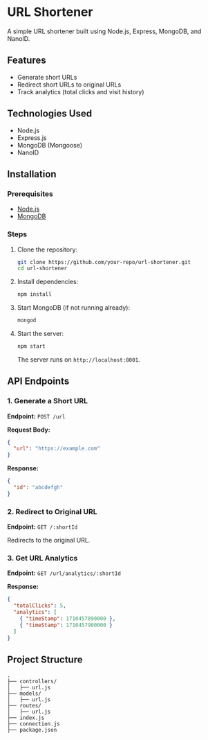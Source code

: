 # URL Shortener

A simple URL shortener built using Node.js, Express, MongoDB, and NanoID.

## Features
- Generate short URLs
- Redirect short URLs to original URLs
- Track analytics (total clicks and visit history)

## Technologies Used
- Node.js
- Express.js
- MongoDB (Mongoose)
- NanoID

## Installation

### Prerequisites
- [Node.js](https://nodejs.org/)
- [MongoDB](https://www.mongodb.com/)

### Steps
1. Clone the repository:
   ```sh
   git clone https://github.com/your-repo/url-shortener.git
   cd url-shortener
   ```
2. Install dependencies:
   ```sh
   npm install
   ```
3. Start MongoDB (if not running already):
   ```sh
   mongod
   ```
4. Start the server:
   ```sh
   npm start
   ```
   The server runs on `http://localhost:8001`.

## API Endpoints

### 1. Generate a Short URL
**Endpoint:** `POST /url`

**Request Body:**
```json
{
  "url": "https://example.com"
}
```

**Response:**
```json
{
  "id": "abcdefgh"
}
```

### 2. Redirect to Original URL
**Endpoint:** `GET /:shortId`

Redirects to the original URL.

### 3. Get URL Analytics
**Endpoint:** `GET /url/analytics/:shortId`

**Response:**
```json
{
  "totalClicks": 5,
  "analytics": [
    { "timeStamp": 1710457890000 },
    { "timeStamp": 1710457900000 }
  ]
}
```

## Project Structure
```
.
├── controllers/
│   ├── url.js
├── models/
│   ├── url.js
├── routes/
│   ├── url.js
├── index.js
├── connection.js
├── package.json
```
